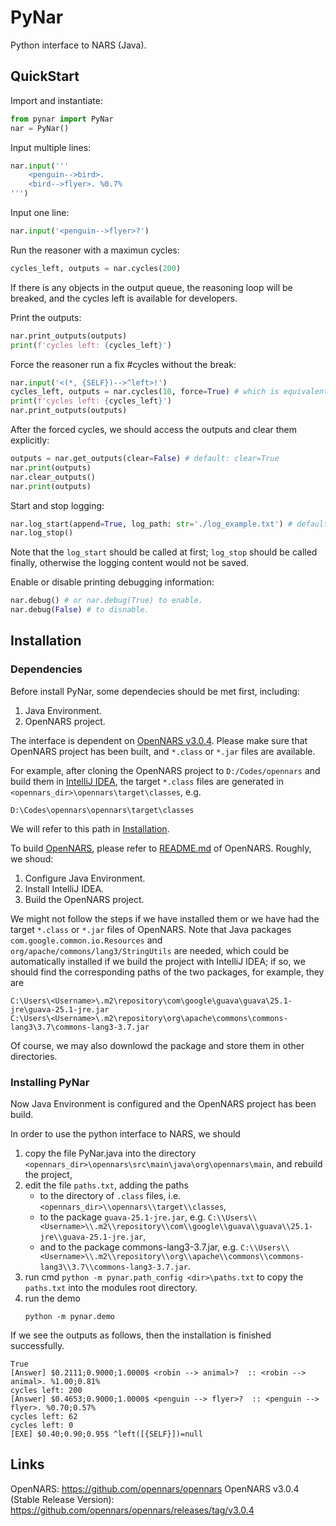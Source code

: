 # PyNar

Python interface to NARS (Java).

## QuickStart

Import and instantiate:

``` Python
from pynar import PyNar
nar = PyNar()
```

Input multiple lines:

``` Python
nar.input('''
    <penguin-->bird>.
    <bird-->flyer>. %0.7%
''')
```

Input one line:

```Python
nar.input('<penguin-->flyer>?')
```

Run the reasoner with a maximun cycles:

```Python
cycles_left, outputs = nar.cycles(200)
```

If there is any objects in the output queue, the reasoning loop will be breaked, and the cycles left is available for developers.

Print the outputs:
```Python
nar.print_outputs(outputs)
print(f'cycles left: {cycles_left}')
```

Force the reasoner run a fix #cycles without the break:

```Python
nar.input('<(*, {SELF})-->^left>!')
cycles_left, outputs = nar.cycles(10, force=True) # which is equivalent to `nar.input('10')`
print(f'cycles left: {cycles_left}')
nar.print_outputs(outputs)
```

After the forced cycles, we should access the outputs and clear them explicitly:

```Python
outputs = nar.get_outputs(clear=False) # default: clear=True
nar.print(outputs)
nar.clear_outputs()
nar.print(outputs)
```

Start and stop logging:

```Python
nar.log_start(append=True, log_path: str='./log_example.txt') # default: append=False, log_path: str='./log.txt'
nar.log_stop()
```

Note that the `log_start` should be called at first; `log_stop` should be called finally, otherwise the logging content would not be saved.

Enable or disable printing debugging information:

```Python
nar.debug() # or nar.debug(True) to enable.
nar.debug(False) # to disnable.
```


## Installation

### Dependencies

Before install PyNar, some dependecies should be met first, including:

1. Java Environment.
2. OpenNARS project.

The interface is dependent on [OpenNARS v3.0.4][1]. Please make sure that OpenNARS project has been built, and `*.class` or `*.jar` files are available.

For example, after cloning the OpenNARS project to `D:/Codes/opennars` and build them in [IntelliJ IDEA](https://www.jetbrains.com/idea/download/), the target `*.class` files are generated in `<opennars_dir>\opennars\target\classes`, e.g. 

```
D:\Codes\opennars\opennars\target\classes
```

We will refer to this path in [Installation](#installation).

To build [OpenNARS][3], please refer to [README.md][2] of OpenNARS. Roughly, we shoud:

1. Configure Java Environment.
2. Install IntelliJ IDEA.
3. Build the OpenNARS project.

We might not follow the steps if we have installed them or we have had the target `*.class` or `*.jar` files of OpenNARS. Note that Java packages `com.google.common.io.Resources` and `org/apache/commons/lang3/StringUtils` are needed, which could be automatically installed if we build the project with IntelliJ IDEA; if so, we should find the corresponding paths of the two packages, for example, they are

```
C:\Users\<Username>\.m2\repository\com\google\guava\guava\25.1-jre\guava-25.1-jre.jar
C:\Users\<Username>\.m2\repository\org\apache\commons\commons-lang3\3.7\commons-lang3-3.7.jar
```

Of course, we may also downlowd the package and store them in other directories.


### Installing PyNar

Now Java Environment is configured and the OpenNARS project has been build.

In order to use the python interface to NARS, we should

1. copy the file PyNar.java into the directory `<opennars_dir>\opennars\src\main\java\org\opennars\main`, and rebuild the project,
2. edit the file `paths.txt`, adding the paths
   -  to the directory of `.class` files, i.e. `<opennars_dir>\\opennars\\target\\classes`,
   - to the package `guava-25.1-jre.jar`, e.g. `C:\\Users\\<Username>\\.m2\\repository\\com\\google\\guava\\guava\\25.1-jre\\guava-25.1-jre.jar`,
   - and to the package commons-lang3-3.7.jar, e.g. `C:\\Users\\<Username>\\.m2\\repository\\org\\apache\\commons\\commons-lang3\\3.7\\commons-lang3-3.7.jar`.
3. run cmd `python -m pynar.path_config <dir>\paths.txt` to copy the `paths.txt` into the modules root directory.
4. run the demo
   ```
   python -m pynar.demo
   ```

If we see the outputs as follows, then the installation is finished successfully.

```
True
[Answer] $0.2111;0.9000;1.0000$ <robin --> animal>?  :: <robin --> animal>. %1.00;0.81% 
cycles left: 200
[Answer] $0.4653;0.9000;1.0000$ <penguin --> flyer>?  :: <penguin --> flyer>. %0.70;0.57% 
cycles left: 62
cycles left: 0
[EXE] $0.40;0.90;0.95$ ^left([{SELF}])=null
```

## Links

OpenNARS: https://github.com/opennars/opennars
OpenNARS v3.0.4 (Stable Release Version): https://github.com/opennars/opennars/releases/tag/v3.0.4

[1]: https://github.com/opennars/opennars/releases/tag/v3.0.4
[2]: https://github.com/opennars/opennars/blob/master/README.md
[3]: https://github.com/opennars/opennars